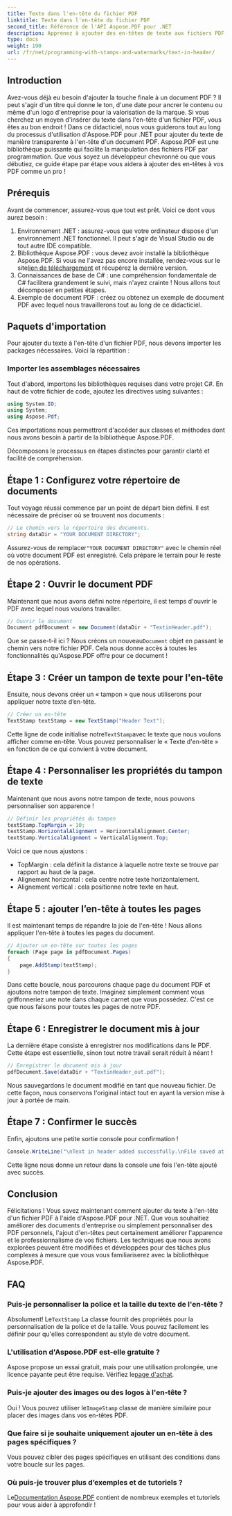 ```yaml
---
title: Texte dans l'en-tête du fichier PDF
linktitle: Texte dans l'en-tête du fichier PDF
second_title: Référence de l'API Aspose.PDF pour .NET
description: Apprenez à ajouter des en-têtes de texte aux fichiers PDF à l'aide d'Aspose.PDF pour .NET grâce à ce didacticiel étape par étape. Améliorez vos documents de manière efficace et efficiente.
type: docs
weight: 190
url: /fr/net/programming-with-stamps-and-watermarks/text-in-header/
---
```

## Introduction

Avez-vous déjà eu besoin d'ajouter la touche finale à un document PDF ? Il peut s'agir d'un titre qui donne le ton, d'une date pour ancrer le contenu ou même d'un logo d'entreprise pour la valorisation de la marque. Si vous cherchez un moyen d'insérer du texte dans l'en-tête d'un fichier PDF, vous êtes au bon endroit ! Dans ce didacticiel, nous vous guiderons tout au long du processus d'utilisation d'Aspose.PDF pour .NET pour ajouter du texte de manière transparente à l'en-tête d'un document PDF. Aspose.PDF est une bibliothèque puissante qui facilite la manipulation des fichiers PDF par programmation. Que vous soyez un développeur chevronné ou que vous débutiez, ce guide étape par étape vous aidera à ajouter des en-têtes à vos PDF comme un pro !

## Prérequis

Avant de commencer, assurez-vous que tout est prêt. Voici ce dont vous aurez besoin :

1. Environnement .NET : assurez-vous que votre ordinateur dispose d'un environnement .NET fonctionnel. Il peut s'agir de Visual Studio ou de tout autre IDE compatible.
2.  Bibliothèque Aspose.PDF : vous devez avoir installé la bibliothèque Aspose.PDF. Si vous ne l'avez pas encore installée, rendez-vous sur le site[lien de téléchargement](https://releases.aspose.com/pdf/net/) et récupérez la dernière version.
3. Connaissances de base de C# : une compréhension fondamentale de C# facilitera grandement le suivi, mais n'ayez crainte ! Nous allons tout décomposer en petites étapes.
4. Exemple de document PDF : créez ou obtenez un exemple de document PDF avec lequel nous travaillerons tout au long de ce didacticiel.

## Paquets d'importation

Pour ajouter du texte à l'en-tête d'un fichier PDF, nous devons importer les packages nécessaires. Voici la répartition :

### Importer les assemblages nécessaires

Tout d'abord, importons les bibliothèques requises dans votre projet C#. En haut de votre fichier de code, ajoutez les directives using suivantes :

```csharp
using System.IO;
using System;
using Aspose.Pdf;
```

Ces importations nous permettront d'accéder aux classes et méthodes dont nous avons besoin à partir de la bibliothèque Aspose.PDF.

Décomposons le processus en étapes distinctes pour garantir clarté et facilité de compréhension.

## Étape 1 : Configurez votre répertoire de documents

Tout voyage réussi commence par un point de départ bien défini. Il est nécessaire de préciser où se trouvent nos documents :

```csharp
// Le chemin vers le répertoire des documents.
string dataDir = "YOUR DOCUMENT DIRECTORY";
```

 Assurez-vous de remplacer`"YOUR DOCUMENT DIRECTORY"` avec le chemin réel où votre document PDF est enregistré. Cela prépare le terrain pour le reste de nos opérations.

## Étape 2 : Ouvrir le document PDF

Maintenant que nous avons défini notre répertoire, il est temps d'ouvrir le PDF avec lequel nous voulons travailler.

```csharp
// Ouvrir le document
Document pdfDocument = new Document(dataDir + "TextinHeader.pdf");
```

 Que se passe-t-il ici ? Nous créons un nouveau`Document` objet en passant le chemin vers notre fichier PDF. Cela nous donne accès à toutes les fonctionnalités qu'Aspose.PDF offre pour ce document !

## Étape 3 : Créer un tampon de texte pour l'en-tête

Ensuite, nous devons créer un « tampon » que nous utiliserons pour appliquer notre texte d’en-tête.

```csharp
// Créer un en-tête
TextStamp textStamp = new TextStamp("Header Text");
```

 Cette ligne de code initialise notre`TextStamp`avec le texte que nous voulons afficher comme en-tête. Vous pouvez personnaliser le « Texte d'en-tête » en fonction de ce qui convient à votre document. 

## Étape 4 : Personnaliser les propriétés du tampon de texte

Maintenant que nous avons notre tampon de texte, nous pouvons personnaliser son apparence !

```csharp
// Définir les propriétés du tampon
textStamp.TopMargin = 10;
textStamp.HorizontalAlignment = HorizontalAlignment.Center;
textStamp.VerticalAlignment = VerticalAlignment.Top;
```

Voici ce que nous ajustons :
- TopMargin : cela définit la distance à laquelle notre texte se trouve par rapport au haut de la page.
- Alignement horizontal : cela centre notre texte horizontalement.
- Alignement vertical : cela positionne notre texte en haut.

## Étape 5 : ajouter l’en-tête à toutes les pages

Il est maintenant temps de répandre la joie de l'en-tête ! Nous allons appliquer l'en-tête à toutes les pages du document.

```csharp
// Ajouter un en-tête sur toutes les pages
foreach (Page page in pdfDocument.Pages)
{
    page.AddStamp(textStamp);
}
```

Dans cette boucle, nous parcourons chaque page du document PDF et ajoutons notre tampon de texte. Imaginez simplement comment vous griffonneriez une note dans chaque carnet que vous possédez. C'est ce que nous faisons pour toutes les pages de notre PDF.

## Étape 6 : Enregistrer le document mis à jour

La dernière étape consiste à enregistrer nos modifications dans le PDF. Cette étape est essentielle, sinon tout notre travail serait réduit à néant !

```csharp
// Enregistrer le document mis à jour
pdfDocument.Save(dataDir + "TextinHeader_out.pdf");
```

Nous sauvegardons le document modifié en tant que nouveau fichier. De cette façon, nous conservons l'original intact tout en ayant la version mise à jour à portée de main.

## Étape 7 : Confirmer le succès

Enfin, ajoutons une petite sortie console pour confirmation !

```csharp
Console.WriteLine("\nText in header added successfully.\nFile saved at " + dataDir);
```

Cette ligne nous donne un retour dans la console une fois l'en-tête ajouté avec succès.

## Conclusion

Félicitations ! Vous savez maintenant comment ajouter du texte à l'en-tête d'un fichier PDF à l'aide d'Aspose.PDF pour .NET. Que vous souhaitiez améliorer des documents d'entreprise ou simplement personnaliser des PDF personnels, l'ajout d'en-têtes peut certainement améliorer l'apparence et le professionnalisme de vos fichiers. Les techniques que nous avons explorées peuvent être modifiées et développées pour des tâches plus complexes à mesure que vous vous familiariserez avec la bibliothèque Aspose.PDF.

## FAQ

### Puis-je personnaliser la police et la taille du texte de l'en-tête ?
 Absolument! Le`TextStamp` La classe fournit des propriétés pour la personnalisation de la police et de la taille. Vous pouvez facilement les définir pour qu'elles correspondent au style de votre document.

### L'utilisation d'Aspose.PDF est-elle gratuite ?
Aspose propose un essai gratuit, mais pour une utilisation prolongée, une licence payante peut être requise. Vérifiez le[page d'achat](https://purchase.aspose.com/buy).

### Puis-je ajouter des images ou des logos à l'en-tête ?
 Oui ! Vous pouvez utiliser le`ImageStamp` classe de manière similaire pour placer des images dans vos en-têtes PDF.

### Que faire si je souhaite uniquement ajouter un en-tête à des pages spécifiques ?
Vous pouvez cibler des pages spécifiques en utilisant des conditions dans votre boucle sur les pages.

### Où puis-je trouver plus d’exemples et de tutoriels ?
 Le[Documentation Aspose.PDF](https://reference.aspose.com/pdf/net/) contient de nombreux exemples et tutoriels pour vous aider à approfondir !